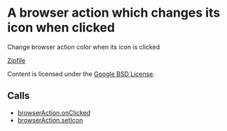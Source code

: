 
A browser action which changes its icon when clicked
=======

Change browser action color when its icon is clicked

[Zipfile](http://developer.chrome.com/extensions/examples/api/browserAction/set_icon_path.zip)

Content is licensed under the [Google BSD License](https://developers.google.com/open-source/licenses/bsd).

Calls
-----

* [browserAction.onClicked](https://developer.chrome.com/extensions/browserAction#event-onClicked)
* [browserAction.setIcon](https://developer.chrome.com/extensions/browserAction#method-setIcon)